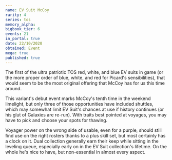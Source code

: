 ```yaml
---
name: EV Suit McCoy
rarity: 4
series: tos
memory_alpha:
bigbook_tier: 6
events: 21
in_portal: true
date: 22/10/2020
obtained: Event
mega: true
published: true
---
```


The first of the ultra patriotic TOS red, white, and blue EV suits in game (or the more proper order of blue, white, and red for Picard's sensibilities), that would seem to be the most original offering that McCoy has for us this time around. 

This variant's debut event marks McCoy's tenth time in the weekend limelight, but only three of those opportunities have included shuttles, which may somewhat limit EV Suit's chances at use if history continues (or his glut of Galaxies are re-run). With traits best pointed at voyages, you may have to pick and choose your spots for thawing. 

Voyager power on the wrong side of usable, even for a purple, should still find use on the right rosters thanks to a plus skill set, but most certainly has a clock on it. Dual collection generally earn their keep while sitting in the leveling queue, especially early on in the EV Suit collection's lifetime. On the whole he's nice to have, but non-essential in almost every aspect.
